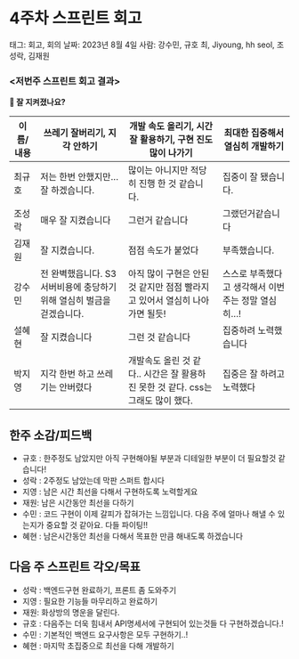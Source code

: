 # 4주차 스프린트 회고

태그: 회고, 회의
날짜: 2023년 8월 4일
사람: 강수민, 규호 최, Jiyoung, hh seol, 조성락, 김재원

### <저번주 스프린트 회고 결과>

**📢 잘 지켜졌나요?**

| 이름/내용 | 쓰레기 잘버리기, 지각 안하기 | 개발 속도 올리기, 시간 잘 활용하기, 구현 진도 많이 나가기 | 최대한 집중해서 열심히 개발하기 |
| --- | --- | --- | --- |
| 최규호 | 저는 한번 안했지만…잘 하겠습니다. | 많이는 아니지만 적당히 진행 한 것 같습니다. | 집중이 잘 됐습니다. |
| 조성락 | 매우 잘 지켰습니다 | 그런거 같습니다 | 그랬던거같습니다 |
| 김재원 | 잘 지켰습니다. | 점점 속도가 붙었다 | 부족했습니다. |
| 강수민 | 전 완벽했읍니다. S3 서버비용에 충당하기위해 열심히 벌금을 걷겠습니다. | 아직 많이 구현은 안된 것 같지만 점점 빨라지고 있어서 열심히 나아가면 될듯! | 스스로 부족했다고 생각해서 이번 주는 정말 열심히…! |
| 설혜현 | 잘 지켰습니다 | 그런 것 같습니다 | 집중하려 노력했습니다 |
| 박지영 | 지각 한번 하고 쓰레기는 안버렸다  | 개발속도 올린 것 같다.. 시간은 잘 활용하진 못한 것 같다. css는 그래도 많이 했다. | 집중은 잘 하려고 노력했다  |

## 한주 소감/피드백

- 규호 : 한주정도 남았지만 아직 구현해야될 부분과 디테일한 부분이 더 필요할것 같습니다!
- 성락 : 2주정도 남았는데 막판 스퍼트 합시다
- 지영 : 남은 시간 최선을 다해서 구현하도록 노력할게요
- 재원: 남은 시간동안 최선을 다하기
- 수민 : 코드 구현이 이제 갈피가 잡혀가는 느낌입니다. 다음 주에 얼마나 해낼 수 있는지가 중요할 것 같아요. 다들 파이팅!!
- 혜현 : 남은시간동안 최선을 다해서 목표한 만큼 해내도록 하겠습니다

## 다음 주 스프린트 각오/목표

- 성락 : 백엔드구현 완료하기, 프론트 좀 도와주기
- 지영 : 필요한 기능들 마무리하고 완료하기
- 재원: 화상방의 명운을 달린다.
- 규호 : 다음주는 더욱 힘내서 API명세서에 구현되어 있는것들 다 구현하겠습니다.!
- 수민 : 기본적인 백엔드 요구사항은 모두 구현하기..!
- 혜현 : 마지막 초집중으로 최선을 다해 개발하기